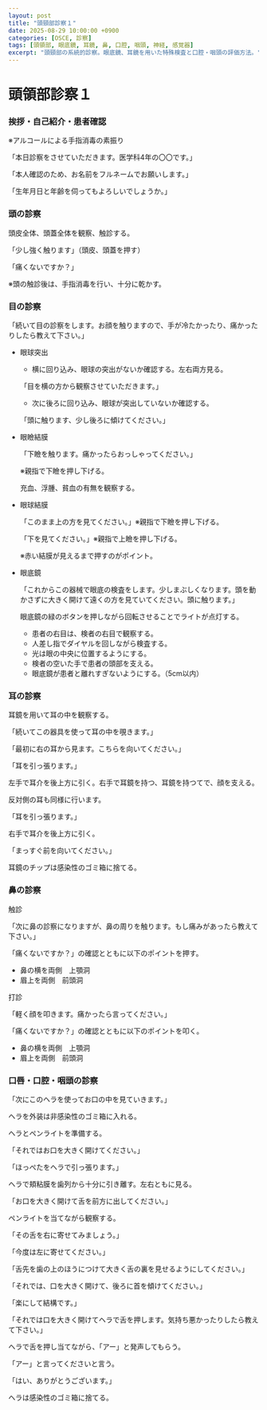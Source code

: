 ```yaml
---
layout: post
title: "頭頸部診察１"
date: 2025-08-29 10:00:00 +0900
categories: [OSCE, 診察]
tags: [頭領部, 眼底鏡, 耳鏡, 鼻, 口腔, 咽頭, 神経, 感覚器]
excerpt: "頭頸部の系統的診察。眼底鏡、耳鏡を用いた特殊検査と口腔・咽頭の評価方法。"
---
```


# 頭領部診察１

### 挨拶・自己紹介・患者確認
 
※アルコールによる手指消毒の素振り

「本日診察をさせていただきます。医学科4年の〇〇です。」

「本人確認のため、お名前をフルネームでお願いします。」

「生年月日と年齢を伺ってもよろしいでしょうか。」
 
### 頭の診察

頭皮全体、頭蓋全体を観察、触診する。

「少し強く触ります」（頭皮、頭蓋を押す）

「痛くないですか？」
 
※頭の触診後は、手指消毒を行い、十分に乾かす。
 
### 目の診察
「続いて目の診察をします。お顔を触りますので、手が冷たかったり、痛かったりしたら教えて下さい。」
 
- 眼球突出

    - 横に回り込み、眼球の突出がないか確認する。左右両方見る。

    「目を横の方から観察させていただきます。」
    
    - 次に後ろに回り込み、眼球が突出していないか確認する。
    
    「頭に触ります、少し後ろに傾けてください。」
 
- 眼瞼結膜

    「下瞼を触ります。痛かったらおっしゃってください。」
    
    ※親指で下瞼を押し下げる。
    
    充血、浮腫、貧血の有無を観察する。
 
- 眼球結膜

    「このまま上の方を見てください。」※親指で下瞼を押し下げる。
    
    「下を見てください。」※親指で上瞼を押し下げる。
    
    ※赤い結膜が見えるまで押すのがポイント。
 
- 眼底鏡

    「これからこの器械で眼底の検査をします。少しまぶしくなります。頭を動かさずに大きく開けて遠くの方を見ていてください。頭に触ります。」
    
    眼底鏡の緑のボタンを押しながら回転させることでライトが点灯する。
    
    - 患者の右目は、検者の右目で観察する。
    - 人差し指でダイヤルを回しながら検査する。
    - 光は眼の中央に位置するようにする。
    - 検者の空いた手で患者の頭部を支える。
    - 眼底鏡が患者と離れすぎないようにする。（5cm以内）
 
 
### 耳の診察

耳鏡を用いて耳の中を観察する。

「続いてこの器具を使って耳の中を覗きます。」

「最初に右の耳から見ます。こちらを向いてください。」

「耳を引っ張ります。」

左手で耳介を後上方に引く。右手で耳鏡を持つ、耳鏡を持つてで、顔を支える。
 
反対側の耳も同様に行います。

「耳を引っ張ります。」

右手で耳介を後上方に引く。
 
「まっすぐ前を向いてください。」
 
耳鏡のチップは感染性のゴミ箱に捨てる。
 
### 鼻の診察

触診

「次に鼻の診察になりますが、鼻の周りを触ります。もし痛みがあったら教えて下さい。」

「痛くないですか？」の確認とともに以下のポイントを押す。
- 鼻の横を両側　上顎洞
- 眉上を両側　前頭洞
 
打診

「軽く顔を叩きます。痛かったら言ってください。」

「痛くないですか？」の確認とともに以下のポイントを叩く。
- 鼻の横を両側　上顎洞
- 眉上を両側　前頭洞
 
### 口唇・口腔・咽頭の診察

「次にこのヘラを使ってお口の中を見ていきます。」

ヘラを外装は非感染性のゴミ箱に入れる。
 
ヘラとペンライトを準備する。

「それではお口を大きく開けてください。」
 
「ほっぺたをヘラで引っ張ります。」

ヘラで頬粘膜を歯列から十分に引き離す。左右ともに見る。
 
「お口を大きく開けて舌を前方に出してください。」

ペンライトを当てながら観察する。

「その舌を右に寄せてみましょう。」

「今度は左に寄せてください。」
 
「舌先を歯の上のほうにつけて大きく舌の裏を見せるようにしてください。」

「それでは、口を大きく開けて、後ろに首を傾けてください。」

「楽にして結構です。」
 
「それでは口を大きく開けてヘラで舌を押します。気持ち悪かったりしたら教えて下さい。」

ヘラで舌を押し当てながら、「アー」と発声してもらう。

「アー」と言ってくださいと言う。
 
「はい、ありがとうございます。」

ヘラは感染性のゴミ箱に捨てる。
